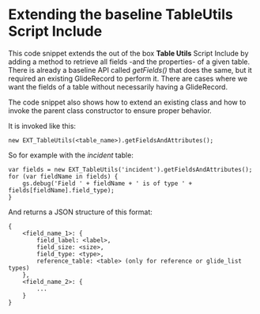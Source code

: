 # Extending the baseline TableUtils Script Include

This code snippet extends the out of the box __Table Utils__ Script Include by adding a method to retrieve all fields -and the properties- of a given table. There is already a baseline API called _getFields()_ that does the same, but it required an existing GlideRecord to perform it. There are cases where we want the fields of a table without necessarily having a GlideRecord.

The code snippet also shows how to extend an existing class and how to invoke the parent class constructor to ensure proper behavior.

It is invoked like this:
```
new EXT_TableUtils(<table_name>).getFieldsAndAttributes();
```

So for example with the _incident_ table:
```
var fields = new EXT_TableUtils('incident').getFieldsAndAttributes();
for (var fieldName in fields) {
    gs.debug('Field ' + fieldName + ' is of type ' + fields[fieldName].field_type);
}
```

And returns a JSON structure of this format:
```
{
    <field_name_1>: {
        field_label: <label>,
        field_size: <size>,
        field_type: <type>,
        reference_table: <table> (only for reference or glide_list types)
    },
    <field_name_2>: {
        ...
    }
}
```




